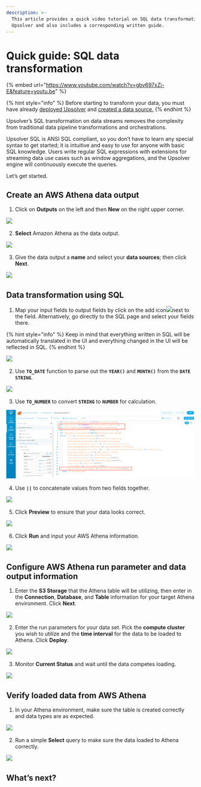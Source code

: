 ```yaml
---
description: >-
  This article provides a quick video tutorial on SQL data transformation in
  Upsolver and also includes a corresponding written guide.
---
```


# Quick guide: SQL data transformation

{% embed url="https://www.youtube.com/watch?v=gbv697xZi-E&feature=youtu.be" %}

{% hint style="info" %}
Before starting to transform your data, you must have already [deployed Upsolver](../../../../getting-started/start-using-upsolver/upsolver-deployment-guide.md) and [created a data source.](../../../../connecting-data-sources/amazon-aws-data-sources/amazon-s3-data-source/quick-guide-s3-data-source-1.md)
{% endhint %}

Upsolver’s SQL transformation on data streams removes the complexity from traditional data pipeline transformations and orchestrations. 

Upsolver SQL is ANSI SQL compliant, so you don’t have to learn any special syntax to get started; it is intuitive and easy to use for anyone with basic SQL knowledge. Users write regular SQL expressions with extensions for streaming data use cases such as window aggregations, and the Upsolver engine will continuously execute the queries.

Let’s get started.

## Create an AWS Athena data output

1. Click on **Outputs** on the left and then **New** on the right upper corner.

![](../../../../.gitbook/assets/screen-shot-2020-09-04-at-8.41.17-am.png)

2. **Select** Amazon Athena as the data output.

![](../../../../.gitbook/assets/screen-shot-2020-09-04-at-8.44.17-am.png)

3. Give the data output a **name** and select your **data sources**; then click **Next**.

![](../../../../.gitbook/assets/image%20%287%29.png)

## Data transformation using SQL

1. Map your input fields to output fields by click on the add icon![](../../../../.gitbook/assets/screen-shot-2020-08-13-at-5.06.39-pm.png)next to the field. Alternatively, go directly to the SQL page and select your fields there. 

{% hint style="info" %}
Keep in mind that everything written in SQL will be automatically translated in the UI and everything changed in the UI will be reflected in SQL.
{% endhint %}

![](../../../../.gitbook/assets/image%20%2847%29.png)

2. Use **`TO_DATE`** function to parse out the **`YEAR()`** and **`MONTH()`** from the **`DATE STRING`**.

![](../../../../.gitbook/assets/image%20%28144%29.png)

3. Use **`TO_NUMBER`** to convert **`STRING`** to **`NUMBER`** for calculation.

![](../../../../.gitbook/assets/image%20%2869%29%20%281%29.png)

4. Use **`||`** to concatenate values from two fields together.

![](../../../../.gitbook/assets/image%20%2899%29.png)

5. Click **Preview** to ensure that your data looks correct.

![](../../../../.gitbook/assets/image%20%2860%29.png)

6. Click **Run** and input your AWS Athena information.

![](../../../../.gitbook/assets/image%20%2884%29.png)

## Configure AWS Athena run parameter and data output information

1. Enter the **S3 Storage** that the Athena table will be utilizing, then enter in the **Connection**, **Database**, and **Table** information for your target Athena environment. Click **Next**.

![](../../../../.gitbook/assets/image%20%28133%29.png)

2. Enter the run parameters for your data set. Pick the **compute cluster** you wish to utilize and the **time interval** for the data to be loaded to Athena. Click **Deploy**.

![](../../../../.gitbook/assets/image%20%2865%29.png)

3. Monitor **Current Status** and wait until the data competes loading.

![](../../../../.gitbook/assets/image%20%28100%29.png)

## Verify loaded data from AWS Athena

1. In your Athena environment, make sure the table is created correctly and data types are as expected.

![](../../../../.gitbook/assets/image%20%2819%29.png)

2. Run a simple **Select** query to make sure the data loaded to Athena correctly.

![](../../../../.gitbook/assets/image%20%2835%29.png)

## What’s next?

